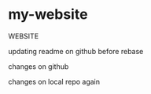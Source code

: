 # my-website
WEBSITE

updating readme on github before rebase

changes on github

changes on local repo again


